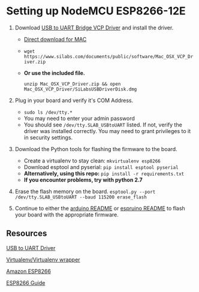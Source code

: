 # Setting up NodeMCU ESP8266-12E

1. Download [USB to UART Bridge VCP Driver](https://www.silabs.com/products/development-tools/software/usb-to-uart-bridge-vcp-drivers) and install the driver.
	- [Direct download for MAC](https://www.silabs.com/documents/public/software/Mac_OSX_VCP_Driver.zip)
	- `wget https://www.silabs.com/documents/public/software/Mac_OSX_VCP_Driver.zip`
	- **Or use the included file.** 

		```
		unzip Mac_OSX_VCP_Driver.zip && open Mac_OSX_VCP_Driver/SiLabsUSBDriverDisk.dmg
		```
	
2. Plug in your board and verify it's COM Address.
	- `sudo ls /dev/tty.*`
	- You may need to enter your admin password
	- You should see `/dev/tty.SLAB_USBtoUART` listed. If not, verify the driver was installed correctly. You may need to grant privileges to it in security settings.

3. Download the Python tools for flashing the firmware to the board.
	- Create a virtualenv to stay clean: `mkvirtualenv esp8266`
	- Download esptool and pyserial: `pip install esptool pyserial`
	- **Alternatively, using this repo:** `pip install -r requirements.txt`
	- **If you encounter problems, try with python 2.7**

4. Erase the flash memory on the board.
		```
		esptool.py --port /dev/tty.SLAB_USBtoUART --baud 115200 erase_flash
		```

5. Continue to either the [arduino README](arduino/README.md) or [espruino README](espruino/README.md) to flash your board with the appropriate firmware.


## Resources

[USB to UART Driver](https://www.silabs.com/products/development-tools/software/usb-to-uart-bridge-vcp-drivers)

[Virtualenv/Virtualenv wrapper](https://docs.python-guide.org/dev/virtualenvs/#virtualenvwrapper)

[Amazon ESP8266](https://www.amazon.com/gp/product/B01IK9GEQG/ref=ppx_yo_dt_b_search_asin_title?ie=UTF8&psc=1)

[ESP8266 Guide](https://tttapa.github.io/ESP8266/Chap01%20-%20ESP8266.html)
